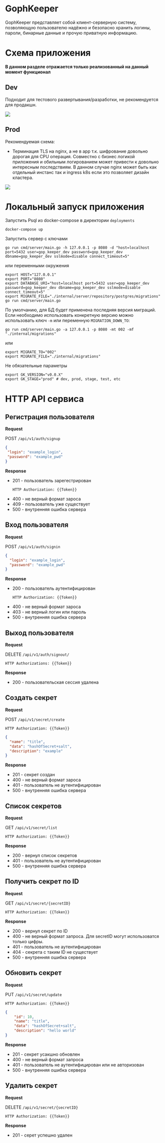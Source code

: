 # GophKeeper

GophKeeper представляет собой клиент-серверную систему, 
позволяющую пользователю надёжно и безопасно хранить логины, 
пароли, бинарные данные и прочую приватную информацию.

# Схема приложения

**В данном разделе отражается только реализованный на данный момент функционал**

## Dev

Подходит для тестового развертывания/разработки, не рекомендуется для продакшн.

![](docs/img/app.png)

## Prod

Рекомендуемая схема:
- Терминация TLS на nginx, а не в app т.к. шифрование довольно дорогая для CPU операция.
  Совместно с бизнес логикой приложения и обильным логированием может привести к довольно интересным последствиям.
  В данном случае nginx может быть как отдельный инстанс так и ingress k8s если это позволяет дизайн кластера.

![](docs/img/app_nginx.png)

# Локальный запуск приложения


Запустить Psql из docker-compose в директории `deployments`
```shell
docker-compose up
```

Запустить сервер с ключами 
```shell
go run cmd/server/main.go -h 127.0.0.1 -p 8080 -d "host=localhost port=5432 user=gop_keeper_dev password=gop_keeper_dev dbname=gop_keeper_dev sslmode=disable connect_timeout=5"
```
или переменными окружения
```shell
export HOST="127.0.0.1"
export PORT="8080"
export DATABASE_URI="host=localhost port=5432 user=gop_keeper_dev password=gop_keeper_dev dbname=gop_keeper_dev sslmode=disable connect_timeout=5"
export MIGRATE_FILE="./internal/server/repository/postgres/migrations"
go run cmd/server/main.go
```

По умолчанию, для БД будет применена последняя версия миграций.
Если необходимо использовать конкретную версию можно использовать ключ `-m` или переменную `MIGRATION_DOWN_TO`:
```shell
go run cmd/server/main.go -a 127.0.0.1 -p 8080 -mt 002 -mf "./internal/migrations"
```
или 
```shell
export MIGRATE_TO="002"
export MIGRATE_FILE="./internal/migrations"
```

Не обязательные параметры
```shell
export GK_VERSION="v0.0.X"
export GK_STAGE="prod" # dev, prod, stage, test, etc
```

# HTTP API сервиса

## Регистрация пользователя
**Request**

POST `/api/v1/auth/signup`
 ```json
{
  "login": "example_login",
  "password": "example_pwd"
}
```

**Response**  

- 201 - пользователь зарегестрирован
  ```
  HTTP Authorization: {{Token}}
  ```
- 400 - не верный формат зароса
- 409 - пользователь уже существует
- 500 - внутренняя ошибка сервера

## Вход пользователя
**Request**

POST `/api/v1/auth/signin`
```json
{
  "login": "example_login",
  "password": "example_pwd"
}
```

**Response**
- 200 - пользователь аутентифицирован
  ```
  HTTP Authorization: {{Token}}
  ```
- 400 - не верный формат зароса
- 403 - не верный логин или пароль
- 500 - внутренняя ошибка сервера

## Выход пользователя

**Request**

DELETE `/api/v1/auth/signout/`
```
HTTP Authorizations: {{Token}}
```

**Response**

- 200 - пользовательская сессия удалена

## Создать секрет

**Request**

POST `/api/v1/secret/create`
```
HTTP Authorization: {{Token}}
```
```json
{
  "name": "title",
  "data": "hashOfSecret+salt",
  "description": "example"
}
```

**Response**

- 201 - секрет создан
- 400 - не верный формат зароса
- 401 - пользователь не аутентифицирован
- 500 - внутренняя ошибка сервера

## Список секретов

**Request**

GET `/api/v1/secret/list`
```
HTTP Authorization: {{Token}}
```

**Response**

- 200 - вернул список секретов
- 401 - пользователь не аутентифицирован
- 500 - внутренняя ошибка сервера

## Получить секрет по ID

**Request**

GET `/api/v1/secret/{secretID}`
```
HTTP Authorization: {{Token}}
```

**Response**

- 200 - вернул секрет по ID
- 400 - не верный формат запроса. Для secretID могут использоватся только цифры.
- 401 - пользователь не аутентифицирован
- 404 - секрета с таким ID не существует
- 500 - внутренняя ошибка сервера

## Обновить секрет

**Request**

PUT `/api/v1/secret/update`
```
HTTP Authorization: {{Token}}
```
```json
{
    "id": 10,
    "name": "title",
    "data": "hashOfSecret+salt",
    "description": "hello world"
}
```

**Response**

- 201 - секрет усакшно обновлен
- 400 - не верный формат запроса
- 401 - пользователь не аутентифицирован или не авторизован
- 500 - внутренняя ошибка сервера

##  Удалить секрет

**Request**

DELETE `/api/v1/secret/{secretID}`
```
HTTP Authorization: {{Token}}
```

**Response**

- 201 - серет успешно удален